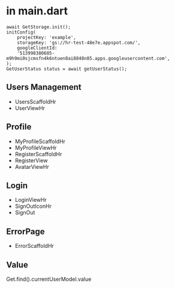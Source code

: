 # in main.dart
```
await GetStorage.init();
initConfig(
    projectKey: 'example',
    storageKey: 'gs://hr-test-48e7e.appspot.com/',
    googleClientId:
    '513998380685-m9h9mi0sjcmsfn4k6ntuen8ai8848n85.apps.googleusercontent.com',
);
GetUserStatus status = await getUserStatus();
```

## Users Management
- UsersScaffoldHr
- UserViewHr

## Profile
- MyProfileScaffoldHr
- MyProfileViewHr
- RegisterScaffoldHr
- RegisterView
- AvatarViewHr

## Login
- LoginViewHr
- SignOutIconHr
- SignOut

## ErrorPage
- ErrorScaffoldHr

## Value
Get.find<AuthenticationController>().currentUserModel.value